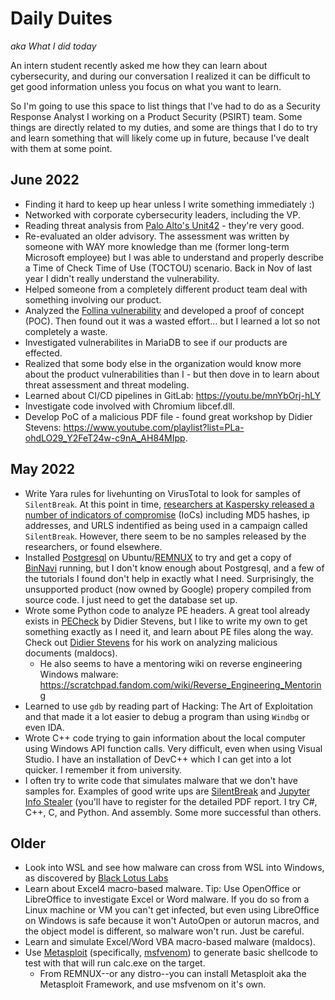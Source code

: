 # Daily Duites
*aka What I did today*

An intern student recently asked me how they can learn about cybersecurity, and during our conversation I realized it can be difficult to get good information unless you focus on what you want to learn.

So I'm going to use this space to list things that I've had to do as a Security Response Analyst I working on a Product Security (PSIRT) team.
Some things are directly related to my duties, and some are things that I do to try and learn something that will likely come up in future, because I've dealt with them at some point.

## June 2022
* Finding it hard to keep up hear unless I write something immediately :)
* Networked with corporate cybersecurity leaders, including the VP.
* Reading threat analysis from [Palo Alto's Unit42](https://unit42.paloaltonetworks.com/) - they're very good.
* Re-evaluated an older advisory. The assessment was written by someone with WAY more knowledge than me (former long-term Microsoft employee) but I was able to understand and properly describe a Time of Check Time of Use (TOCTOU) scenario. Back in Nov of last year I didn't really understand the vulnerability.
* Helped someone from a completely different product team deal with something involving our product.
* Analyzed the [Follina vulnerability](https://www.huntress.com/blog/microsoft-office-remote-code-execution-follina-msdt-bug) and developed a proof of concept (POC). Then found out it was a wasted effort... but I learned a lot so not completely a waste.
* Investigated vulnerabilites in MariaDB to see if our products are effected.
* Realized that some body else in the organization would know more about the product vulnerabilities than I - but then dove in to learn about threat assessment and threat modeling.
* Learned about CI/CD pipelines in GitLab: <https://youtu.be/mnYbOrj-hLY>
* Investigate code involved with Chromium libcef.dll.
* Develop PoC of a malicious PDF file - found great workshop by Didier Stevens: <https://www.youtube.com/playlist?list=PLa-ohdLO29_Y2FeT24w-c9nA_AH84MIpp>.

## May 2022
* Write Yara rules for livehunting on VirusTotal to look for samples of `SilentBreak`. At this point in time, [researchers at Kaspersky released a number of indicators of compromise](https://securelist.com/a-new-secret-stash-for-fileless-malware/106393/) (IoCs) including MD5 hashes, ip addresses, and URLS indentified as being used in a campaign called `SilentBreak`. However, there seem to be no samples released by the researchers, or found elsewhere.
* Installed [Postgresql](https://www.postgresql.org/) on Ubuntu/[REMNUX](https://remnux.org/) to try and get a copy of [BinNavi](https://github.com/google/binnavi) running, but I don't know enough about Postgresql, and a few of the tutorials I found don't help in exactly what I need. Surprisingly, the unsupported product (now owned by Google) propery compiled from source code. I just need to get the database set up.
* Wrote some Python code to analyze PE headers. A great tool already exists in [PECheck](https://blog.didierstevens.com/2020/03/15/pecheck-py-version-0-7-10/) by Didier Stevens, but I like to write my own to get something exactly as I need it, and learn about PE files along the way. Check out [Didier Stevens](https://blog.didierstevens.com/) for his work on analyzing malicious documents (maldocs). 
  * He also seems to have a mentoring wiki on reverse engineering Windows malware: <https://scratchpad.fandom.com/wiki/Reverse_Engineering_Mentoring>
* Learned to use `gdb` by reading part of Hacking: The Art of Exploitation and that made it a lot easier to debug a program than using `Windbg` or even IDA.
* Wrote C++ code trying to gain information about the local computer using Windows API function calls. Very difficult, even when using Visual Studio. I have an installation of DevC++ which I can get into a lot quicker. I remember it from university.
* I often try to write code that simulates malware that we don't have samples for. Examples of good write ups are [SilentBreak](https://securelist.com/a-new-secret-stash-for-fileless-malware/106393/) and [Jupyter Info Stealer](https://blog.morphisec.com/jupyter-infostealer-backdoor-introduction) (you'll have to register for the detailed PDF report. I try C#, C++, C, and Python. And assembly. Some more successful than others.

## Older
* Look into WSL and see how malware can cross from WSL into Windows, as discovered by [Black Lotus Labs](https://blog.lumen.com/windows-subsystem-for-linux-wsl-threats/)
* Learn about Excel4 macro-based malware. Tip: Use OpenOffice or LibreOffice to investigate Excel or Word malware. If you do so from a Linux machine or VM you can't get infected, but even using LibreOffice on Windows is safe because it won't AutoOpen or autorun macros, and the object model is different, so malware won't run. Just be careful.
* Learn and simulate Excel/Word VBA macro-based malware (maldocs).
* Use [Metasploit](https://www.metasploit.com/) (specifically, [msfvenom](https://www.offensive-security.com/metasploit-unleashed/msfvenom/)) to generate basic shellcode to test with that will run calc.exe on the target.
  * From REMNUX--or any distro--you can install Metasploit aka the Metasploit Framework, and use msfvenom on it's own.
